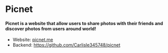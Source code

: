 # Picnet
#### Picnet is a website that allow users to share photos with their friends and discover photos from users around world!

- Website: [picnet.me](https://picnet.me)
- Backend: https://github.com/Carlisle345748/picnet